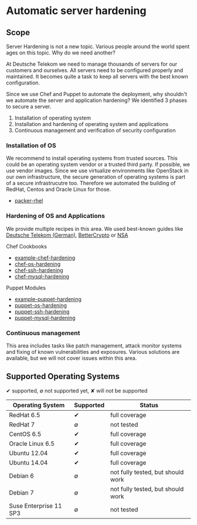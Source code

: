 # Automatic server hardening

## Scope

Server Hardening is not a new topic. Various people around the world spent ages on this topic. Why do we need another?

At Deutsche Telekom we need to manage thousands of servers for our customers and ourselves. All servers need to be configured properly and maintained. It becomes quite a task to keep all servers with the best known configuration.

Since we use Chef and Puppet to automate the deployment, why shouldn't we automate the server and application hardening? We identified 3 phases to secure a server.

1.  Installation of operating system
2.  Installation and hardening of operating system and applications
3.  Continuous management and verification of security configuration

### Installation of OS

We recommend to install operating systems from trusted sources. This could be an operating system vendor or a trusted third party. If possible, we use vendor images. Since we use virtualize environments like OpenStack in our own infrastructure, the secure generation of operating systems is part of a secure infrastrucutre too. Therefore we automated the building of RedHat, Centos and Oracle Linux for those.

* [packer-rhel](https://github.com/TelekomLabs/packer-rhel)

### Hardening of OS and Applications

We provide multiple recipes in this area. We used best-known guides like [Deutsche Telekom (German)](http://www.telekom.com/static/-/155996/7/technische-sicherheitsanforderungen-si), [BetterCrypto](https://bettercrypto.org/) or [NSA](http://www.nsa.gov/ia/_files/os/redhat/NSA_RHEL_5_GUIDE_v4.2.pdf)

Chef Cookbooks

* [example-chef-hardening](https://github.com/TelekomLabs/example-chef-hardening)
* [chef-os-hardening](https://github.com/TelekomLabs/chef-os-hardening)
* [chef-ssh-hardening](https://github.com/TelekomLabs/chef-ssh-hardening)
* [chef-mysql-hardening](https://github.com/TelekomLabs/chef-mysql-hardening)

Puppet Modules

* [example-puppet-hardening](https://github.com/TelekomLabs/example-puppet-hardening)
* [puppet-os-hardening](https://github.com/TelekomLabs/puppet-os-hardening)
* [puppet-ssh-hardening](https://github.com/TelekomLabs/puppet-ssh-hardening)
* [puppet-mysql-hardening](https://github.com/TelekomLabs/puppet-mysql-hardening)

### Continuous management

This area includes tasks like patch management, attack monitor systems and fixing of known vulnerabilities and exposures. Various solutions are available, but we will not cover issues within this area.

## Supported Operating Systems

✔ supported, ∅ not supported yet, ✘ will not be supported

| Operating System    | Supported     | Status |
| ------------- | ---------- | --------- |
| RedHat 6.5 | ✔ | full coverage |
| RedHat 7 | ∅ | not tested |  
| CentOS 6.5 | ✔ | full coverage | 
| Oracle Linux 6.5 | ✔ | full coverage | 
| Ubuntu 12.04 | ✔ | full coverage | 
| Ubuntu 14.04 | ✔ | full coverage |
| Debian 6 | ∅ | not fully tested, but should work | 
| Debian 7 | ∅ | not fully tested, but should work | 
| Suse Enterprise 11 SP3 | ∅ | not tested | 
